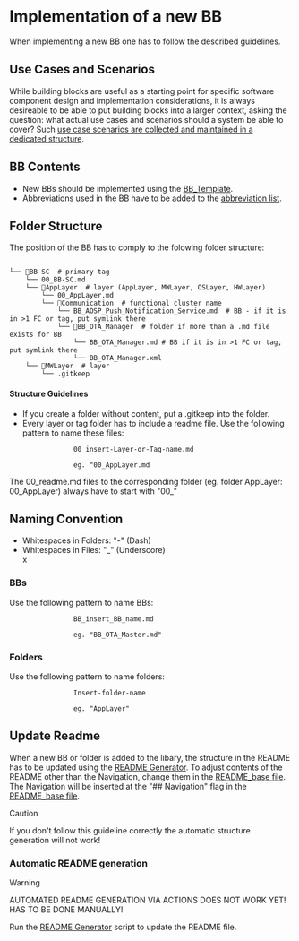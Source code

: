 # Implementation of a new BB

When implementing a new BB one has to follow the described guidelines.

## Use Cases and Scenarios

While building blocks are useful as a starting point for specific software component design and implementation considerations, it is always desireable to be able to put building blocks into a larger context, asking the question: what actual use cases and scenarios should a system be able to cover? Such [use case scenarios are collected and maintained in a dedicated structure](/UseCases/Scenarios/).


## BB Contents
- New BBs should be implemented using the [BB_Template](/other/utils/BB_Template.md). 
- Abbreviations used in the BB have to be added to the [abbreviation list](/other/utils/Abbreviations.md). 


## Folder Structure
The position of the BB has to comply to the folowing folder structure:

```

└── 📁BB-SC  # primary tag
    └── 00_BB-SC.md  
    └── 📁AppLayer  # layer (AppLayer, MWLayer, OSLayer, HWLayer)
        └── 00_AppLayer.md  
        └── 📁Communication  # functional cluster name
            └── BB_AOSP_Push_Notification_Service.md  # BB - if it is in >1 FC or tag, put symlink there
            └── 📁BB_OTA_Manager  # folder if more than a .md file exists for BB
                └── BB_OTA_Manager.md # BB if it is in >1 FC or tag, put symlink there
                └── BB_OTA_Manager.xml 
    └── 📁MWLayer  # layer
        └── .gitkeep
```

#### Structure Guidelines
- If you create a folder without content, put a .gitkeep into the folder.  
- Every layer or tag folder has to include a readme file. Use the following pattern to name these files:
```
                00_insert-Layer-or-Tag-name.md

                eg. "00_AppLayer.md
```
The 00_readme.md files to the corresponding folder (eg. folder AppLayer: 00_AppLayer) always have to start with "00_"  

## Naming Convention

- Whitespaces in Folders: "-" (Dash)  
- Whitespaces in Files: "_" (Underscore)  
x
### BBs
Use the following pattern to name BBs:
```
                BB_insert_BB_name.md

                eg. "BB_OTA_Master.md"
```

### Folders
Use the following pattern to name folders:
```
                Insert-folder-name
                
                eg. "AppLayer"
```
            

## Update Readme

When a new BB or folder is added to the libary, the structure in the README has to be updated using 
the [README Generator](/other/scripts/readme_generator.py). To adjust contents of the README other than 
the Navigation, change them in the [README_base file](/other/utils/README_base.md). The Navigation will 
be inserted at the "## Navigation" flag in the [README_base file](/other/utils/README_base.md).

> [!CAUTION]
> If you don't follow this guideline correctly the automatic structure generation will not work!


### Automatic README generation

> [!Warning]
> AUTOMATED README GENERATION VIA ACTIONS DOES NOT WORK YET! HAS TO BE DONE MANUALLY!

Run the [README Generator](/other/scripts/readme_generator.py) script to update the README file.